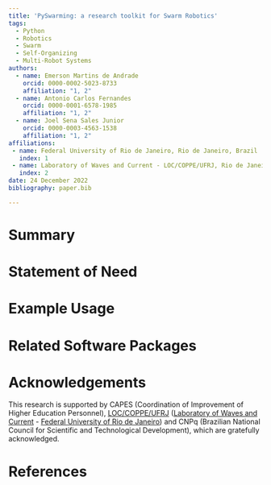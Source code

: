 ```yaml
---
title: 'PySwarming: a research toolkit for Swarm Robotics'
tags:
  - Python
  - Robotics
  - Swarm
  - Self-Organizing
  - Multi-Robot Systems
authors:
  - name: Emerson Martins de Andrade
    orcid: 0000-0002-5023-8733
    affiliation: "1, 2"
  - name: Antonio Carlos Fernandes
    orcid: 0000-0001-6578-1985
    affiliation: "1, 2"
  - name: Joel Sena Sales Junior
    orcid: 0000-0003-4563-1538
    affiliation: "1, 2"
affiliations:
 - name: Federal University of Rio de Janeiro, Rio de Janeiro, Brazil
   index: 1
 - name: Laboratory of Waves and Current - LOC/COPPE/UFRJ, Rio de Janeiro, Brazil
   index: 2
date: 24 December 2022
bibliography: paper.bib

---
```



# Summary



# Statement of Need

 

# Example Usage 



# Related Software Packages

 

# Acknowledgements

This research is supported by CAPES (Coordination of Improvement of Higher Education Personnel), [LOC/COPPE/UFRJ](https://www.loc.ufrj.br/index.php/en/) ([Laboratory of Waves and Current](https://www.loc.ufrj.br/index.php/en/) - [Federal University of Rio de Janeiro](https://ufrj.br/en/)) and CNPq (Brazilian National Council for Scientific and Technological Development), which are gratefully acknowledged.

# References




